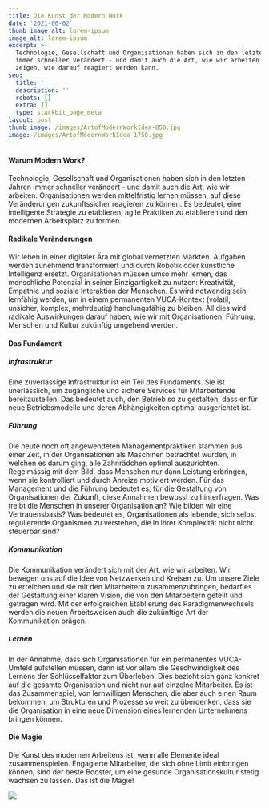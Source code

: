 ```yaml
---
title: Die Kunst der Modern Work
date: '2021-06-02'
thumb_image_alt: lorem-ipsum
image_alt: lorem-ipsum
excerpt: >-
  Technologie, Gesellschaft und Organisationen haben sich in den letzten Jahren
  immer schneller verändert - und damit auch die Art, wie wir arbeiten. Wir
  zeigen, wie darauf reagiert werden kann.
seo:
  title: ''
  description: ''
  robots: []
  extra: []
  type: stackbit_page_meta
layout: post
thumb_image: /images/ArtofModernWorkIdea-850.jpg
image: /images/ArtofModernWorkIdea-1750.jpg
---
```

#### Warum Modern Work?

Technologie, Gesellschaft und Organisationen haben sich in den letzten Jahren immer schneller verändert - und damit auch die Art, wie wir arbeiten. Organisationen werden mittelfristig lernen müssen, auf diese Veränderungen zukunftssicher reagieren zu können. Es bedeutet, eine intelligente Strategie zu etablieren, agile Praktiken zu etablieren und den modernen Arbeitsplatz zu formen.

#### Radikale Veränderungen

Wir leben in einer digitaler Ära mit global vernetzten Märkten. Aufgaben werden zunehmend transformiert und durch Robotik oder künstliche Intelligenz ersetzt. Organisationen müssen umso mehr lernen, das menschliche Potenzial in seiner Einzigartigkeit zu nutzen: Kreativität, Empathie und soziale Interaktion der Menschen. Es wird notwendig sein, lernfähig werden, um in einem permanenten VUCA-Kontext (volatil, unsicher, komplex, mehrdeutig) handlungsfähig zu bleiben. All dies wird radikale Auswirkungen darauf haben, wie wir mit Organisationen, Führung, Menschen und Kultur zukünftig umgehend werden.

#### Das Fundament

##### &#xD;&#xA;Infrastruktur

Eine zuverlässige Infrastruktur ist ein Teil des Fundaments. Sie ist unerlässlich, um zugängliche und sichere Services für Mitarbeitende bereitzustellen. Das bedeutet auch, den Betrieb so zu gestalten, dass er für neue Betriebsmodelle und deren Abhängigkeiten optimal ausgerichtet ist.

##### Führung

Die heute noch oft angewendeten Managementpraktiken stammen aus einer Zeit, in der Organisationen als Maschinen betrachtet wurden, in welchen es darum ging, alle Zahnrädchen optimal auszurichten. Regelmässig mit dem Bild, dass Menschen nur dann Leistung erbringen, wenn sie kontrolliert und durch Anreize motiviert werden. Für das Management und die Führung bedeutet es, für die Gestaltung von Organisationen der Zukunft, diese Annahmen bewusst zu hinterfragen. Was treibt die Menschen in unserer Organisation an? Wie bilden wir eine Vertrauensbasis? Was bedeutet es, Organisationen als lebende, sich selbst regulierende Organismen zu verstehen, die in ihrer Komplexität nicht nicht steuerbar sind?

##### Kommunikation

Die Kommunikation verändert sich mit der Art, wie wir arbeiten. Wir bewegen uns auf die Idee von Netzwerken und Kreisen zu. Um unsere Ziele zu erreichen und sie mit den Mitarbeitern zusammenzubringen, bedarf es der Gestaltung einer klaren Vision, die von den Mitarbeitern geteilt und getragen wird. Mit der erfolgreichen Etablierung des Paradigmenwechsels werden die neuen Arbeitsweisen auch die zukünftige Art der Kommunikation prägen.

##### Lernen

In der Annahme, dass sich Organisationen für ein permanentes VUCA-Umfeld aufstellen müssen, dann ist vor allem die Geschwindigkeit des Lernens der Schlüsselfaktor zum Überleben. Dies bezieht sich ganz konkret auf die gesamte Organisation und nicht nur auf einzelne Mitarbeiter. Es ist das Zusammenspiel, von lernwilligen Menschen, die aber auch einen Raum bekommen, um Strukturen und Prozesse so weit zu überdenken, dass sie die Organisation in eine neue Dimension eines lernenden Unternehmens bringen können.

#### Die Magie


Die Kunst des modernen Arbeitens ist, wenn alle Elemente ideal zusammenspielen. Engagierte Mitarbeiter, die sich ohne Limit einbringen können, sind der beste Booster, um eine gesunde Organisationskultur stetig wachsen zu lassen. Das ist die Magie!

![](/\_static/app-assets/images/modern-tortoise.png)
